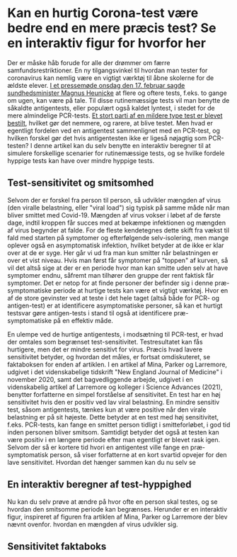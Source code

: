 # Kan en hurtig Corona-test være bedre end en mere præcis test? Se en interaktiv figur for hvorfor her

Der er måske håb forude for alle der drømmer om færre samfundsrestriktioner. En ny tilgangsvinkel til hvordan man tester for coronavirus kan nemlig være en vigtigt værktøj til åbne skolerne for de ældste elever. [I et pressemøde onsdag den 17. februar sagde sundhedsminister Magnus Heunicke](https://www.dr.dk/nyheder/indland/borgere-skal-testes-gange-om-ugen#!/) at flere og oftere tests, f.eks. to gange om ugen, kan være på tale. 
Til disse rutinemæssige tests vil man benytte de såkaldte antigentests, eller populært også kaldet lyntest, i stedet for de mere almindelige PCR-tests. [Et stort parti af en mildere type test er blevet bestilt](https://www.dr.dk/nyheder/indland/mildere-lyntest-til-din-naese-er-paa-vej-det-er-en-supergod-nyhed), hvilket gør det nemmere, og rarere, at blive testet. 
Men hvad er egentligt fordelen ved en antigentest sammenlignet med en PCR-test, og hvilken forskel gør det hvis antigentesten ikke er ligeså nøjagtig som PCR-testen? I denne artikel kan du selv benytte en interaktiv beregner til at simulere forskellige scenarier for rutinemæssige tests, og se hvilke fordele hyppige tests kan have over mindre hyppige tests.

## Test-sensitivitet og smitsomhed
<!-- Baggrund, beskrivelse af Mina, Parker og Larremore, samt ref til Larremore et al (2021)
Nævn at definitionen af sensitivitet er omdiskuteret, evt med reference til Lone og Christine artikel? -->

Selvom der er forskel fra person til person, så udvikler mængden af virus (den viralle belastning, eller "viral load") sig typisk på samme måde når man bliver smittet med Covid-19. Mængden af virus vokser i løbet af de første dage, indtil kroppen får succes med at bekæmpe infektionen og mængden af virus begynder at falde. For de fleste kendetegnes dette skift fra vækst til fald med starten på symptomer og efterfølgende selv-isolering, men mange oplever også en asymptomatisk infektion, hvilket betyder at de ikke er klar over at de er syge. Her går vi ud fra man kun smitter når belastningen er over et vist niveau. Hvis man først får symptomer på "toppen" af kurven, så vil det altså sige at der er en periode hvor man kan smitte uden selv at have symptomer endnu, såfremt man tilhører den gruppe der rent faktisk får symptomer. Det er netop for at finde personer der befinder sig i denne præ-symptomatiske periode at hurtige tests kan være et vigtigt værktøj. Hvor en af de store gevinster ved at  teste i det hele taget (altså både for PCR- og antigen-test) er at identificere asymptomatiske personer, så kan et hurtigt testsvar gøre antigen-tests i stand til også at identificere præ-symptomatiske på en effektiv måde. 

<!-- Nævn sensitivitetsdiskussion -->
En ulempe ved de hurtige antigentests, i modsætning til PCR-test, er hvad der omtales som begrænset test-sensitivitet. Testresultatet kan fås hurtigere, men det er mindre sensitivt for virus. Præcis hvad lavere sensitivitet betyder, og hvordan det måles, er fortsat omdiskuteret, se faktaboksen for enden af artiklen. 
I en artikel af Mina, Parker og Larremore, udgivet i det videnskabelige tidskrift "New England Journal of Medicine" i november 2020, samt det bagvedliggende arbejde, udgivet i en videnskabelig artikel af Larremore og kolleger i Science Advances (2021), benytter forfatterne en simpel forståelse af sensitivitet. En test har en høj sensitivitet hvis den er positiv ved lav viral belastning. En mindre sensitiv test, såsom antigentests, tænkes kun at være positive når den virale belastning er på sit højeste. Dette betyder at en test med høj sensitivitet, f.eks. PCR-tests, kan fange en smittet person tidligt i smitteforløbet, i god tid inden personen bliver smitsom. Samtidigt betyder det også at testen kan være positiv i en længere periode efter man egentligt er blevet rask igen. 
Selvom der så er kortere tid hvori en antigentest ville fange en præ-symptomatisk person, så viser forfatterne at en kort svartid opvejer for den lave sensitivitet. Hvordan det hænger sammen kan du nu selv se


## En interaktiv beregner af test-hyppighed
<!-- Lav-praktisk forklaring af interaktiv visualisering -->
Nu kan du selv prøve at ændre på hvor ofte en person skal testes, og se hvordan den smitsomme periode kan begrænses. 
Herunder er en interaktiv figur, inspireret af figuren fra artiklen af Mina, Parker og Larremore der blev nævnt ovenfor.  hvordan en mængden af virus udvikler sig. 

<!-- OLD -->
<!-- Selvom det naturligvis er forskelligt fra person til person, er udviklingen ofte den samme:  -->

## Sensitivitet faktaboks